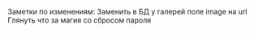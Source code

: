 Заметки по изменениям:
Заменить в БД у галерей поле image на url
Глянуть что за магия со сбросом пароля
